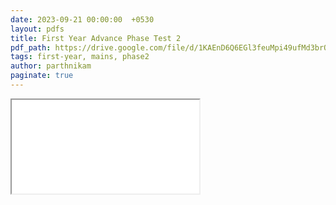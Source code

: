 ```yaml
---
date: 2023-09-21 00:00:00  +0530
layout: pdfs
title: First Year Advance Phase Test 2
pdf_path: https://drive.google.com/file/d/1KAEnD6Q6EGl3feuMpi49ufMd3brO0-KW/preview?usp=drive_link
tags: first-year, mains, phase2
author: parthnikam
paginate: true
---
```


<iframe class="embed-pdf" src="{{ page.pdf_path }}#toolbar=0" seamless="seamless" scrolling="no" style="overflow:hidden"></iframe>
